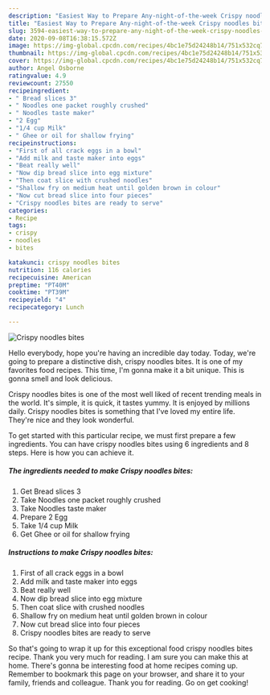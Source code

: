 ```yaml
---
description: "Easiest Way to Prepare Any-night-of-the-week Crispy noodles bites"
title: "Easiest Way to Prepare Any-night-of-the-week Crispy noodles bites"
slug: 3594-easiest-way-to-prepare-any-night-of-the-week-crispy-noodles-bites
date: 2020-09-08T16:38:15.572Z
image: https://img-global.cpcdn.com/recipes/4bc1e75d24248b14/751x532cq70/crispy-noodles-bites-recipe-main-photo.jpg
thumbnail: https://img-global.cpcdn.com/recipes/4bc1e75d24248b14/751x532cq70/crispy-noodles-bites-recipe-main-photo.jpg
cover: https://img-global.cpcdn.com/recipes/4bc1e75d24248b14/751x532cq70/crispy-noodles-bites-recipe-main-photo.jpg
author: Angel Osborne
ratingvalue: 4.9
reviewcount: 27550
recipeingredient:
- " Bread slices 3"
- " Noodles one packet roughly crushed"
- " Noodles taste maker"
- "2 Egg"
- "1/4 cup Milk"
- " Ghee or oil for shallow frying"
recipeinstructions:
- "First of all crack eggs in a bowl"
- "Add milk and taste maker into eggs"
- "Beat really well"
- "Now dip bread slice into egg mixture"
- "Then coat slice with crushed noodles"
- "Shallow fry on medium heat until golden brown in colour"
- "Now cut bread slice into four pieces"
- "Crispy noodles bites are ready to serve"
categories:
- Recipe
tags:
- crispy
- noodles
- bites

katakunci: crispy noodles bites 
nutrition: 116 calories
recipecuisine: American
preptime: "PT40M"
cooktime: "PT39M"
recipeyield: "4"
recipecategory: Lunch

---
```



![Crispy noodles bites](https://img-global.cpcdn.com/recipes/4bc1e75d24248b14/751x532cq70/crispy-noodles-bites-recipe-main-photo.jpg)

Hello everybody, hope you're having an incredible day today. Today, we're going to prepare a distinctive dish, crispy noodles bites. It is one of my favorites food recipes. This time, I'm gonna make it a bit unique. This is gonna smell and look delicious.



Crispy noodles bites is one of the most well liked of recent trending meals in the world. It's simple, it is quick, it tastes yummy. It is enjoyed by millions daily. Crispy noodles bites is something that I've loved my entire life. They're nice and they look wonderful.


To get started with this particular recipe, we must first prepare a few ingredients. You can have crispy noodles bites using 6 ingredients and 8 steps. Here is how you can achieve it.

<!--inarticleads1-->

##### The ingredients needed to make Crispy noodles bites:

1. Get  Bread slices 3
1. Take  Noodles one packet roughly crushed
1. Take  Noodles taste maker
1. Prepare 2 Egg
1. Take 1/4 cup Milk
1. Get  Ghee or oil for shallow frying




<!--inarticleads2-->

##### Instructions to make Crispy noodles bites:

1. First of all crack eggs in a bowl
1. Add milk and taste maker into eggs
1. Beat really well
1. Now dip bread slice into egg mixture
1. Then coat slice with crushed noodles
1. Shallow fry on medium heat until golden brown in colour
1. Now cut bread slice into four pieces
1. Crispy noodles bites are ready to serve




So that's going to wrap it up for this exceptional food crispy noodles bites recipe. Thank you very much for reading. I am sure you can make this at home. There's gonna be interesting food at home recipes coming up. Remember to bookmark this page on your browser, and share it to your family, friends and colleague. Thank you for reading. Go on get cooking!
